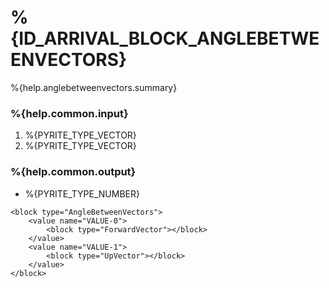 # %{ID_ARRIVAL_BLOCK_ANGLEBETWEENVECTORS}

%{help.anglebetweenvectors.summary}

### %{help.common.input}

1. %{PYRITE_TYPE_VECTOR}
2. %{PYRITE_TYPE_VECTOR}

### %{help.common.output}

-   %{PYRITE_TYPE_NUMBER}

```
<block type="AngleBetweenVectors">
    <value name="VALUE-0">
        <block type="ForwardVector"></block>
    </value>
    <value name="VALUE-1">
        <block type="UpVector"></block>
    </value>
</block>
```
